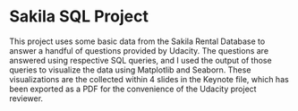 # Sakila SQL Project
This project uses some basic data from the Sakila Rental Database to answer a handful of questions provided by Udacity. The questions are answered using respective SQL queries, and I used the output of those queries to visualize the data using Matplotlib and Seaborn. These visualizations are the collected within 4 slides in the Keynote file, which has been exported as a PDF for the convenience of the Udacity project reviewer.
